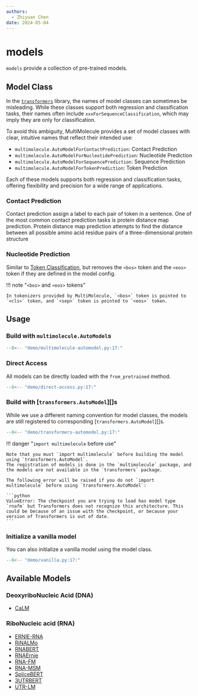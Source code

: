 ```yaml
---
authors:
  - Zhiyuan Chen
date: 2024-05-04
---
```


# models

`models` provide a collection of pre-trained models.

## Model Class

In the [`transformers`](https://huggingface.co/docs/transformers/en/tasks/sequence_classification) library, the names of model classes can sometimes be misleading.
While these classes support both regression and classification tasks, their names often include `xxxForSequenceClassification`, which may imply they are only for classification.

To avoid this ambiguity, MultiMolecule provides a set of model classes with clear, intuitive names that reflect their intended use:

- `multimolecule.AutoModelForContactPrediction`: Contact Prediction
- `multimolecule.AutoModelForNucleotidePrediction`: Nucleotide Prediction
- `multimolecule.AutoModelForSequencePrediction`: Sequence Prediction
- `multimolecule.AutoModelForTokenPrediction`: Token Prediction

Each of these models supports both regression and classification tasks, offering flexibility and precision for a wide range of applications.

### Contact Prediction

Contact prediction assign a label to each pair of token in a sentence.
One of the most common contact prediction tasks is protein distance map prediction.
Protein distance map prediction attempts to find the distance between all possible amino acid residue pairs of a three-dimensional protein structure

### Nucleotide Prediction

Similar to [Token Classification](https://huggingface.co/docs/transformers/en/tasks/token_classification), but removes the `<bos>` token and the `<eos>` token if they are defined in the model config.

!!! note "`<bos>` and `<eos>` tokens"

    In tokenizers provided by MultiMolecule, `<bos>` token is pointed to `<cls>` token, and `<sep>` token is pointed to `<eos>` token.

## Usage

### Build with `multimolecule.AutoModel`s

```python
--8<-- "demo/multimolecule-automodel.py:17:"
```

### Direct Access

All models can be directly loaded with the `from_pretrained` method.

```python
--8<-- "demo/direct-access.py:17:"
```

### Build with [`transformers.AutoModel`][]s

While we use a different naming convention for model classes, the models are still registered to corresponding [`transformers.AutoModel`][]s.

```python
--8<-- "demo/transformers-automodel.py:17:"
```

!!! danger "`import multimolecule` before use"

    Note that you must `import multimolecule` before building the model using `transformers.AutoModel`.
    The registration of models is done in the `multimolecule` package, and the models are not available in the `transformers` package.

    The following error will be raised if you do not `import multimolecule` before using `transformers.AutoModel`:

    ```python
    ValueError: The checkpoint you are trying to load has model type `rnafm` but Transformers does not recognize this architecture. This could be because of an issue with the checkpoint, or because your version of Transformers is out of date.
    ```

### Initialize a vanilla model

You can also initialize a vanilla model using the model class.

```python
--8<-- "demo/vanilla.py:17:"
```

## Available Models

### DeoxyriboNucleic Acid (DNA)

- [CaLM](models/calm.md)

### RiboNucleic acid (RNA)

- [ERNIE-RNA](models/ernierna.md)
- [RiNALMo](models/rinalmo.md)
- [RNABERT](models/rnabert.md)
- [RNAErnie](models/rnaernie.md)
- [RNA-FM](models/rnafm.md)
- [RNA-MSM](models/rnamsm.md)
- [SpliceBERT](models/splicebert.md)
- [3UTRBERT](models/utrbert.md)
- [UTR-LM](models/utrlm.md)
